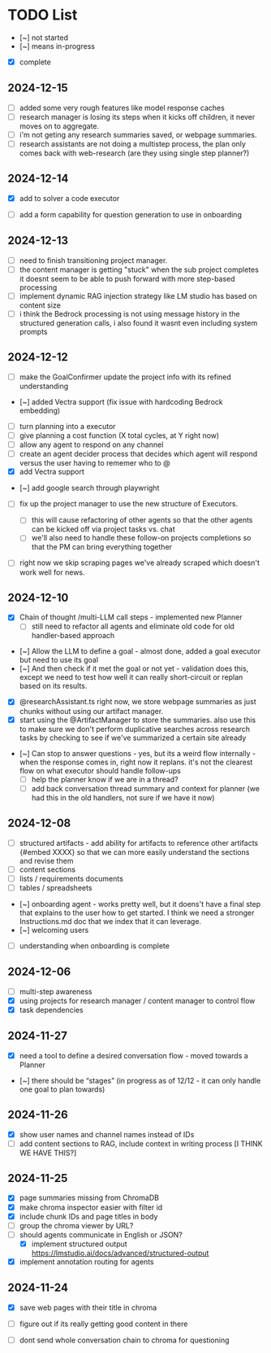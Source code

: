 # TODO List

 - [~] not started
 - [~] means in-progress
 - [x] complete

## 2024-12-15
- [ ] added some very rough features like model response caches
- [ ] research manager is losing its steps when it kicks off children, it never moves on to aggregate.
- [ ] i'm not geting any research summaries saved, or webpage summaries.
- [ ] research assistants are not doing a multistep process, the plan only comes back with web-research (are they using single step planner?)

## 2024-12-14
- [x] add to solver a code executor
- [ ] add a form capability for question generation to use in onboarding


## 2024-12-13
- [ ] need to finish transitioning project manager.
- [ ] the content manager is getting "stuck" when the sub project completes it doesnt seem to be able to push forward with more step-based processing
- [ ] implement dynamic RAG injection strategy like LM studio has based on content size
- [ ] i think the Bedrock processing is not using message history in the structured generation calls, i also found it wasnt even including system prompts 

## 2024-12-12
 - [ ] make the GoalConfirmer update the project info with its refined understanding
 - [~] added Vectra support (fix issue with hardcoding Bedrock embedding)
 - [ ] turn planning into a executor
 - [ ] give planning a cost function (X total cycles, at Y right now)
 - [ ] allow any agent to respond on any channel
 - [ ] create an agent decider process that decides which agent will respond versus the user having to rememer who to @
 - [x] add Vectra support
 - [~] add google search through playwright
 - [ ] fix up the project manager to use the new structure of Executors.
   - [ ] this will cause refactoring of other agents so that the other agents can be kicked off via project tasks vs. chat
   - [ ] we'll also need to handle these follow-on projects completions so that the PM can bring everything together
- [ ] right now we skip scraping pages we've already scraped which doesn't work well for news.
   

## 2024-12-10
- [x] Chain of thought /multi-LLM call steps - implemented new Planner
  - [ ] still need to refactor all agents and eliminate old code for old handler-based approach
- [~] Allow the LLM to define a goal - almost done, added a goal executor but need to use its goal
- [~] And then check if it met the goal or not yet - validation does this, except we need to test how well it can really short-circuit or replan based on its results.
- [x] @researchAssistant.ts right now, we store webpage summaries as just chunks without using our artifact manager.
- [x] start using the @ArtifactManager to store the summaries. also use this to make sure we don't perform duplicative searches across research tasks by checking to see if we've summarized a certain site already
- [~] Can stop to answer questions - yes, but its a weird flow internally - when the response comes in, right now it replans. it's not the clearest flow on what executor should handle follow-ups
  - [ ] help the planner know if we are in a thread? 
  - [ ] add back conversation thread summary and context for planner (we had this in the old handlers, not sure if we have it now)

## 2024-12-08

- [ ] structured artifacts - add ability for artifacts to reference other artifacts {#embed XXXX} so that we can more easily understand the sections and revise them
- [ ] content sections
- [ ] lists / requirements documents
- [ ] tables / spreadsheets
- [~] onboarding agent - works pretty well, but it doens't have a final step that explains to the user how to get started. I think we need a stronger Instructions.md doc that we index that it can leverage.
- [~] welcoming users
- [ ] understanding when onboarding is complete

## 2024-12-06

- [ ] multi-step awareness
- [x] using projects for research manager / content manager to control flow
- [x] task dependencies

## 2024-11-27

- [x] need a tool to define a desired conversation flow - moved towards a Planner 
- [~] there should be “stages” (in progress as of 12/12 - it can only handle one goal to plan towards)

## 2024-11-26

- [x] show user names and channel names instead of IDs
- [ ] add content sections to RAG, include context in writing process [I THINK WE HAVE THIS?]

## 2024-11-25

- [x] page summaries missing from ChromaDB
- [x] make chroma inspector easier with filter id
- [x] include chunk IDs and page titles in body
- [ ] group the chroma viewer by URL?
- [ ] should agents communicate in English or JSON?
  - [x] implement structured output <https://lmstudio.ai/docs/advanced/structured-output>
- [x] implement annotation routing for agents

## 2024-11-24

- [x] save web pages with their title in chroma
- [ ] figure out if its really getting good content in there
- [ ] dont send whole conversation chain to chroma for questioning


